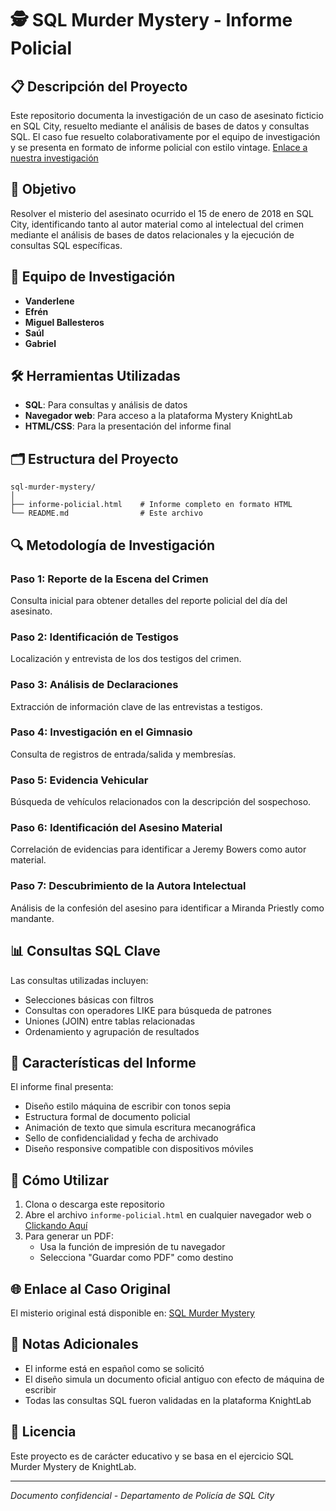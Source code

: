 # 🕵️ SQL Murder Mystery - Informe Policial

## 📋 Descripción del Proyecto

Este repositorio documenta la investigación de un caso de asesinato ficticio en SQL City, resuelto mediante el análisis de bases de datos y consultas SQL. El caso fue resuelto colaborativamente por el equipo de investigación y se presenta en formato de informe policial con estilo vintage.
[Enlace a nuestra investigación](https://www.notion.so/gabrielml/SQL-Murder-Mystery-25684ead1e8f806ab3f7d626a22a9846)

## 🎯 Objetivo

Resolver el misterio del asesinato ocurrido el 15 de enero de 2018 en SQL City, identificando tanto al autor material como al intelectual del crimen mediante el análisis de bases de datos relacionales y la ejecución de consultas SQL específicas.

## 👥 Equipo de Investigación

- **Vanderlene**
- **Efrén**
- **Miguel Ballesteros**
- **Saúl**
- **Gabriel**

## 🛠️ Herramientas Utilizadas

- **SQL**: Para consultas y análisis de datos
- **Navegador web**: Para acceso a la plataforma Mystery KnightLab
- **HTML/CSS**: Para la presentación del informe final

## 🗂️ Estructura del Proyecto

```
sql-murder-mystery/
│
├── informe-policial.html    # Informe completo en formato HTML
└── README.md                # Este archivo
```

## 🔍 Metodología de Investigación

### Paso 1: Reporte de la Escena del Crimen

Consulta inicial para obtener detalles del reporte policial del día del asesinato.

### Paso 2: Identificación de Testigos

Localización y entrevista de los dos testigos del crimen.

### Paso 3: Análisis de Declaraciones

Extracción de información clave de las entrevistas a testigos.

### Paso 4: Investigación en el Gimnasio

Consulta de registros de entrada/salida y membresías.

### Paso 5: Evidencia Vehicular

Búsqueda de vehículos relacionados con la descripción del sospechoso.

### Paso 6: Identificación del Asesino Material

Correlación de evidencias para identificar a Jeremy Bowers como autor material.

### Paso 7: Descubrimiento de la Autora Intelectual

Análisis de la confesión del asesino para identificar a Miranda Priestly como mandante.

## 📊 Consultas SQL Clave

Las consultas utilizadas incluyen:

- Selecciones básicas con filtros
- Consultas con operadores LIKE para búsqueda de patrones
- Uniones (JOIN) entre tablas relacionadas
- Ordenamiento y agrupación de resultados

## 🎨 Características del Informe

El informe final presenta:

- Diseño estilo máquina de escribir con tonos sepia
- Estructura formal de documento policial
- Animación de texto que simula escritura mecanográfica
- Sello de confidencialidad y fecha de archivado
- Diseño responsive compatible con dispositivos móviles

## 🚀 Cómo Utilizar

1. Clona o descarga este repositorio
2. Abre el archivo `informe-policial.html` en cualquier navegador web o [Clickando Aquí](https://saulomgit.github.io/SQL-Murder-Mistery/)
3. Para generar un PDF:
   - Usa la función de impresión de tu navegador
   - Selecciona "Guardar como PDF" como destino

## 🌐 Enlace al Caso Original

El misterio original está disponible en: [SQL Murder Mystery](https://mystery.knightlab.com/)

## 📝 Notas Adicionales

- El informe está en español como se solicitó
- El diseño simula un documento oficial antiguo con efecto de máquina de escribir
- Todas las consultas SQL fueron validadas en la plataforma KnightLab

## 📄 Licencia

Este proyecto es de carácter educativo y se basa en el ejercicio SQL Murder Mystery de KnightLab.

---

*Documento confidencial - Departamento de Policía de SQL City*
